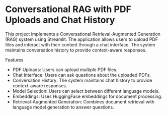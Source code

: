 # Conversational RAG with PDF Uploads and Chat History
This project implements a Conversational Retrieval-Augmented Generation (RAG) system using Streamlit. The application allows users to upload PDF files and interact with their content through a chat interface. The system maintains conversation history to provide context-aware responses.

Features
- PDF Uploads: Users can upload multiple PDF files.
- Chat Interface: Users can ask questions about the uploaded PDFs.
- Conversation History: The system maintains chat history to provide context-aware responses.
- Model Selection: Users can select between different language models.
- Embeddings: Uses HuggingFace embeddings for document processing.
- Retrieval-Augmented Generation: Combines document retrieval with language model generation to answer questions.
